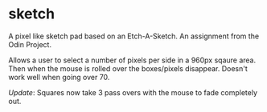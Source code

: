 # sketch
A pixel like sketch pad based on an Etch-A-Sketch. An assignment from the Odin Project.

Allows a user to select a number of pixels per side in a 960px sqaure area. Then when the mouse is rolled over the boxes/pixels disappear. Doesn't work well when going over 70.

*Update*: Squares now take 3 pass overs with the mouse to fade completely out.
